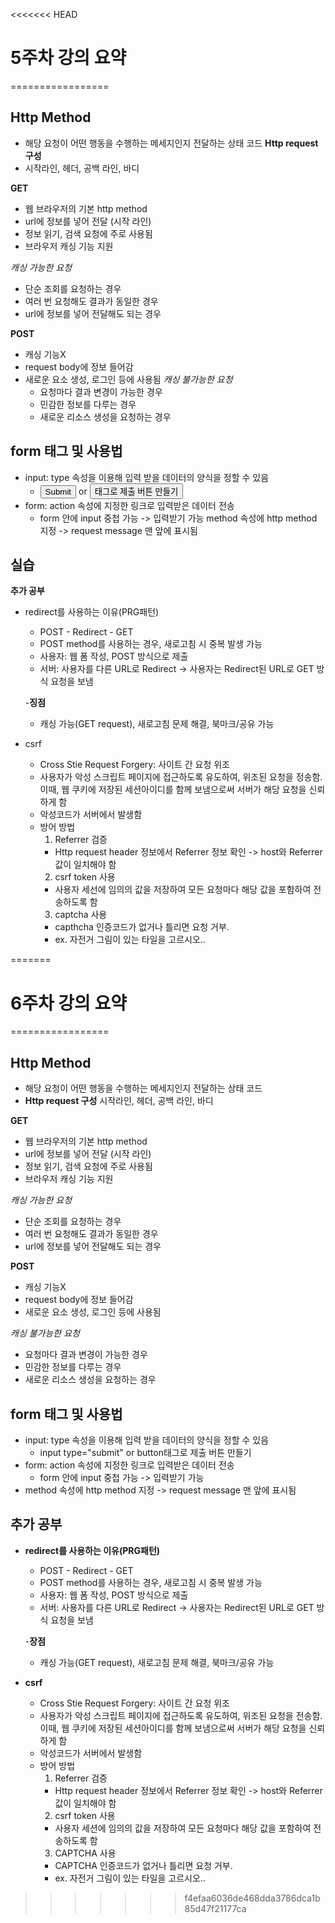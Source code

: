 <<<<<<< HEAD
# 5주차 강의 요약
=================


## Http Method
 - 해당 요청이 어떤 행동을 수행하는 메세지인지 전달하는 상태 코드
 **Http request 구성**
 - 시작라인, 헤더, 공백 라인, 바디

 **GET**
 - 웹 브라우저의 기본 http method
 - url에 정보를 넣어 전달 (시작 라인)
 - 정보 읽기, 검색 요청에 주로 사용됨
 - 브라우저 캐싱 기능 지원

 _캐싱 가능한 요청_
   - 단순 조회를 요청하는 경우
   - 여러 번 요청해도 결과가 동일한 경우
   - url에 정보를 넣어 전달해도 되는 경우
 
 **POST**
 - 캐싱 기능X
 - request body에 정보 들어감
 - 새로운 요소 생성, 로그인 등에 사용됨
 _캐싱 불가능한 요청_
   - 요청마다 결과 변경이 가능한 경우
   - 민감한 정보를 다루는 경우
   - 새로운 리소스 생성을 요청하는 경우



## form 태그 및 사용법
 - input: type 속성을 이용해 입력 받을 데이터의 양식을 정할 수 있음
   - <input type="submit"/> or <button>태그로 제출 버튼 만들기
 - form: action 속성에 지정한 링크로 입력받은 데이터 전송
   - form 안에 input 중첩 가능 -> 입력받기 가능
  method 속성에 http method 지정 -> request message 맨 앞에 표시됨



## 실습
 **추가 공부**
 - redirect를 사용하는 이유(PRG패턴)
   - POST - Redirect - GET
   - POST method를 사용하는 경우, 새로고침 시 중복 발생 가능
   - 사용자: 웹 폼 작성, POST 방식으로 제출
   - 서버: 사용자를 다른 URL로 Redirect -> 사용자는 Redirect된 URL로 GET 방식 요청을 보냄

   -**징점**
     - 캐싱 가능(GET request), 새로고침 문제 해결, 북마크/공유 가능
   
 - csrf
   - Cross Stie Request Forgery: 사이트 간 요청 위조
   - 사용자가 악성 스크립트 페이지에 접근하도록 유도하여, 위조된 요청을 정송함. 이때, 웹 쿠키에 저장된 세션아이디를 함께 보냄으로써 서버가 해당 요청을 신뢰하게 함 
   - 악성코드가 서버에서 발생함
   - 방어 방법
     1. Referrer 검증
       - Http request header 정보에서 Referrer 정보 확인 -> host와 Referrer 값이 일치해야 함
     2. csrf token 사용
       - 사용자 세선에 임의의 값을 저장하여 모든 요청마다 해당 값을 포함하여 전송하도록 함
     3. captcha 사용
       - capthcha 인증코드가 없거나 틀리면 요청 거부.
       - ex. 자전거 그림이 있는 타일을 고르시오..



=======
# 6주차 강의 요약
=================


## Http Method
 - 해당 요청이 어떤 행동을 수행하는 메세지인지 전달하는 상태 코드
 - **Http request 구성**
    시작라인, 헤더, 공백 라인, 바디

 **GET**
 - 웹 브라우저의 기본 http method
 - url에 정보를 넣어 전달 (시작 라인)
 - 정보 읽기, 검색 요청에 주로 사용됨
 - 브라우저 캐싱 기능 지원

 _캐싱 가능한 요청_
   - 단순 조회를 요청하는 경우
   - 여러 번 요청해도 결과가 동일한 경우
   - url에 정보를 넣어 전달해도 되는 경우
 
 **POST**
 - 캐싱 기능X
 - request body에 정보 들어감
 - 새로운 요소 생성, 로그인 등에 사용됨
   
 _캐싱 불가능한 요청_
   - 요청마다 결과 변경이 가능한 경우
   - 민감한 정보를 다루는 경우
   - 새로운 리소스 생성을 요청하는 경우



## form 태그 및 사용법
 - input: type 속성을 이용해 입력 받을 데이터의 양식을 정할 수 있음
   - input type="submit" or button태그로 제출 버튼 만들기
 - form: action 속성에 지정한 링크로 입력받은 데이터 전송
   - form 안에 input 중첩 가능 -> 입력받기 가능
 - method 속성에 http method 지정 -> request message 맨 앞에 표시됨


## 추가 공부
 - **redirect를 사용하는 이유(PRG패턴)**
   - POST - Redirect - GET
   - POST method를 사용하는 경우, 새로고침 시 중복 발생 가능
   - 사용자: 웹 폼 작성, POST 방식으로 제출
   - 서버: 사용자를 다른 URL로 Redirect -> 사용자는 Redirect된 URL로 GET 방식 요청을 보냄

   -**장점**
     - 캐싱 가능(GET request), 새로고침 문제 해결, 북마크/공유 가능
   
 - **csrf**
   - Cross Stie Request Forgery: 사이트 간 요청 위조
   - 사용자가 악성 스크립트 페이지에 접근하도록 유도하여, 위조된 요청을 전송함. 이때, 웹 쿠키에 저장된 세션아이디를 함께 보냄으로써 서버가 해당 요청을 신뢰하게 함 
   - 악성코드가 서버에서 발생함
   - 방어 방법
     1. Referrer 검증
       - Http request header 정보에서 Referrer 정보 확인 -> host와 Referrer 값이 일치해야 함
     2. csrf token 사용
       - 사용자 세션에 임의의 값을 저장하여 모든 요청마다 해당 값을 포함하여 전송하도록 함
     3. CAPTCHA 사용
       - CAPTCHA 인증코드가 없거나 틀리면 요청 거부.
       - ex. 자전거 그림이 있는 타일을 고르시오..



>>>>>>> f4efaa6036de468dda3786dca1b85d47f21177ca

